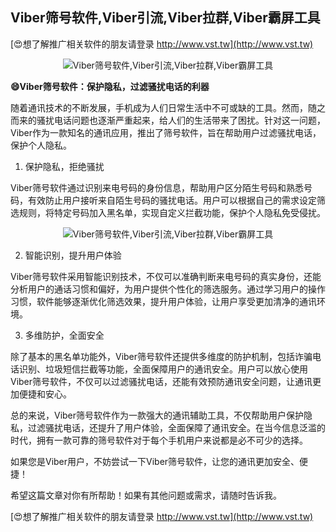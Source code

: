 ## **Viber筛号软件,Viber引流,Viber拉群,Viber霸屏工具**

[😍想了解推广相关软件的朋友请登录 http://www.vst.tw](http://www.vst.tw)

 <center><img src="https://vst.tw/MP4/tuiguang/png/4.png" alt="Viber筛号软件,Viber引流,Viber拉群,Viber霸屏工具"></center>

**😄Viber筛号软件：保护隐私，过滤骚扰电话的利器**

随着通讯技术的不断发展，手机成为人们日常生活中不可或缺的工具。然而，随之而来的骚扰电话问题也逐渐严重起来，给人们的生活带来了困扰。针对这一问题，Viber作为一款知名的通讯应用，推出了筛号软件，旨在帮助用户过滤骚扰电话，保护个人隐私。

1. 保护隐私，拒绝骚扰

Viber筛号软件通过识别来电号码的身份信息，帮助用户区分陌生号码和熟悉号码，有效防止用户接听来自陌生号码的骚扰电话。用户可以根据自己的需求设定筛选规则，将特定号码加入黑名单，实现自定义拦截功能，保护个人隐私免受侵扰。

 <center><img src="https://vst.tw/MP4/tuiguang/png/2.png" alt="Viber筛号软件,Viber引流,Viber拉群,Viber霸屏工具"></center>

2. 智能识别，提升用户体验

Viber筛号软件采用智能识别技术，不仅可以准确判断来电号码的真实身份，还能分析用户的通话习惯和偏好，为用户提供个性化的筛选服务。通过学习用户的操作习惯，软件能够逐渐优化筛选效果，提升用户体验，让用户享受更加清净的通讯环境。

3. 多维防护，全面安全

除了基本的黑名单功能外，Viber筛号软件还提供多维度的防护机制，包括诈骗电话识别、垃圾短信拦截等功能，全面保障用户的通讯安全。用户可以放心使用Viber筛号软件，不仅可以过滤骚扰电话，还能有效预防通讯安全问题，让通讯更加便捷和安心。

总的来说，Viber筛号软件作为一款强大的通讯辅助工具，不仅帮助用户保护隐私，过滤骚扰电话，还提升了用户体验，全面保障了通讯安全。在当今信息泛滥的时代，拥有一款可靠的筛号软件对于每个手机用户来说都是必不可少的选择。

如果您是Viber用户，不妨尝试一下Viber筛号软件，让您的通讯更加安全、便捷！

希望这篇文章对你有所帮助！如果有其他问题或需求，请随时告诉我。

[😍想了解推广相关软件的朋友请登录 http://www.vst.tw](http://www.vst.tw)



